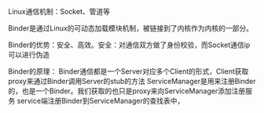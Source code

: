 
Linux通信机制：Socket、管道等

Binder是通过Linux的可动态加载模块机制，被链接到了内核作为内核的一部分。

Binder的优势：安全、高效。安全：对通信双方做了身份校验，而Socket通信ip可以进行伪造


Binder的原理：
	Binder通信都是一个Server对应多个Client的形式，Client获取proxy来通过Binder调用Server的stub的方法
	ServiceManager是用来注册Binder的，也是一个Binder。我们获取的也只是proxy来向ServiceManager添加注册服务
	service端注册Binder到ServiceManager的查找表中，




















